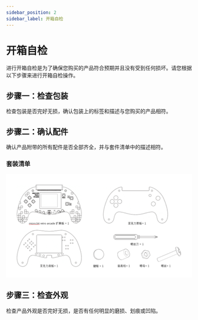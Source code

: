```yaml
---
sidebar_position: 2
sidebar_label: 开箱自检
---
```



# 开箱自检

进行开箱自检是为了确保您购买的产品符合预期并且没有受到任何损坏。请您根据以下步骤来进行开箱自检操作。

## 步骤一：检查包装

检查包装是否完好无损，确认包装上的标签和描述与您购买的产品相符。

## 步骤二：确认配件

确认产品附带的所有配件是否全部齐全，并与套件清单中的描述相符。

### 套装清单

![](./images/microbit-retro-arcade-list.png)

## 步骤三：检查外观

检查产品外观是否完好无损，是否有任何明显的磨损、划痕或凹陷。
